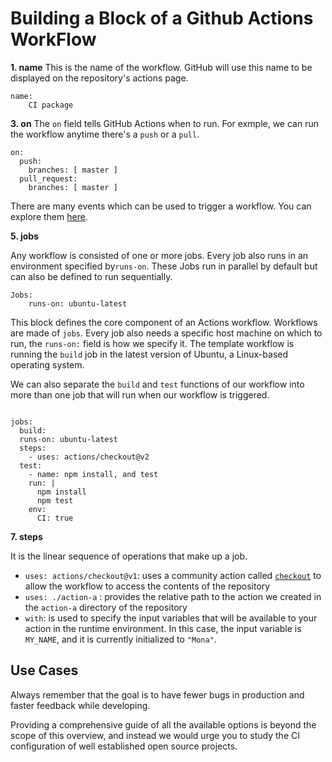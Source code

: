 # Building a Block of a Github Actions WorkFlow

**1. name**
This is the name of the workflow. GitHub will use this name to be displayed on the repository's actions page.
```
name:
    CI package
```
**3. on**
The `on` field tells GitHub Actions when to run. For exmple, we can run the workflow anytime there's a `push` or a `pull`.
```
on:
  push:
    branches: [ master ]
  pull_request:
    branches: [ master ]
```
There are many events which can be used to trigger a workflow. You can explore them [here](https://docs.github.com/en/free-pro-team@latest/actions/reference/workflow-syntax-for-github-actions).

**5. jobs**

Any workflow is consisted of one or more jobs. Every job also runs in an environment specified by`runs-on`. These Jobs run in parallel by default but can also be defined to run sequentially.
```
Jobs:
    runs-on: ubuntu-latest
```
This block defines the core component of an Actions workflow. Workflows are made of `jobs`. Every job also needs a specific host machine on which to run, the `runs-on:` field is how we specify it. The template workflow is running the `build` job in the latest version of Ubuntu, a Linux-based operating system.

We can also separate the `build` and `test` functions of our workflow into more than one job that will run when our workflow is triggered.

```

jobs:
  build:
  runs-on: ubuntu-latest
  steps:
    - uses: actions/checkout@v2
  test:
    - name: npm install, and test
    run: |
      npm install
      npm test
    env:
      CI: true
```
**7. steps**

It is the linear sequence of operations that make up a job.
- `uses: actions/checkout@v1`: uses a community action called [`checkout`](https://github.com/actions/checkout) to allow the workflow to access the contents of the repository
- `uses: ./action-a` : provides the relative path to the action we created in the `action-a` directory of the repository
- `with`: is used to specify the input variables that will be available to your action in the runtime environment. In this case, the input variable is `MY_NAME`, and it is currently initialized to `"Mona"`.


## Use Cases

Always remember that the goal is to have fewer bugs in production and faster feedback while developing.

Providing a comprehensive guide of all the available options is beyond the scope of this overview, and instead we would urge you to study the CI configuration
of well established open source projects.
